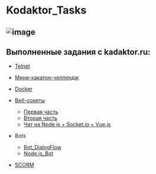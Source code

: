 # Kodaktor_Tasks
![image](https://user-images.githubusercontent.com/44378669/72217498-aecb6b00-353f-11ea-8834-3fdd638783ad.png)
---------------------------------
## Выполненные задания с kadaktor.ru:
* [Telnet](https://github.com/Legabog/Kodaktor_Tasks/tree/telnet)
 
* [Мини-хакатон-челлендж](https://github.com/Legabog/Kodaktor_Tasks/tree/mini-hakaton-challenge)

* [Docker](https://github.com/Legabog/Kodaktor_Tasks/tree/telnet)

+ [Веб-сокеты](https://github.com/Legabog/Kodaktor_Tasks/tree/ws)
  * [Первая часть](https://github.com/Legabog/Kodaktor_Tasks/tree/ws1)
   * [Вторая часть](https://github.com/Legabog/Kodaktor_Tasks/tree/ws2)
    * [Чат на Node.js + Socket.io + Vue.js](https://github.com/Legabog/Chat-with-using-Vue.js-Node.js-Socket.io)

+ Bots
  * [Bot_DialogFlow](https://github.com/Legabog/IntegratedBotFromDialogFlowBot)
   * [Node.js_Bot](https://github.com/Legabog/Node.js-Bot)

* [SCORM]()
